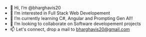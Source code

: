 - 👋 Hi, I’m @bharghavis20
- 👀 I’m interested in Full Stack Web Developement 
- 🌱 I’m currently learning C#, Angular and Prompting Gen AI!!
- 💞️ I’m looking to collaborate on Software developement projects
- 📫 Let's connect, drop a mail to bharghavis20@gmail.com

<!---
bharghavis20/bharghavis20 is a ✨ special ✨ repository because its `README.md` (this file) appears on your GitHub profile.
You can click the Preview link to take a look at your changes.
--->
